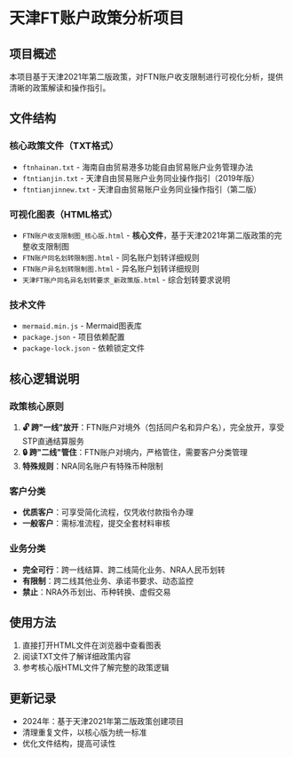 # 天津FT账户政策分析项目

## 项目概述
本项目基于天津2021年第二版政策，对FTN账户收支限制进行可视化分析，提供清晰的政策解读和操作指引。

## 文件结构

### 核心政策文件（TXT格式）
- `ftnhainan.txt` - 海南自由贸易港多功能自由贸易账户业务管理办法
- `ftntianjin.txt` - 天津自由贸易账户业务同业操作指引（2019年版）
- `ftntianjinnew.txt` - 天津自由贸易账户业务同业操作指引（第二版）

### 可视化图表（HTML格式）
- `FTN账户收支限制图_核心版.html` - **核心文件**，基于天津2021年第二版政策的完整收支限制图
- `FTN账户同名划转限制图.html` - 同名账户划转详细规则
- `FTN账户异名划转限制图.html` - 异名账户划转详细规则
- `天津FT账户同名异名划转要求_新政策版.html` - 综合划转要求说明

### 技术文件
- `mermaid.min.js` - Mermaid图表库
- `package.json` - 项目依赖配置
- `package-lock.json` - 依赖锁定文件

## 核心逻辑说明

### 政策核心原则
1. **🔓 跨"一线"放开**：FTN账户对境外（包括同户名和异户名），完全放开，享受STP直通结算服务
2. **🔒 跨"二线"管住**：FTN账户对境内，严格管住，需要客户分类管理
3. **特殊规则**：NRA同名账户有特殊币种限制

### 客户分类
- **优质客户**：可享受简化流程，仅凭收付款指令办理
- **一般客户**：需标准流程，提交全套材料审核

### 业务分类
- **完全可行**：跨一线结算、跨二线简化业务、NRA人民币划转
- **有限制**：跨二线其他业务、承诺书要求、动态监控
- **禁止**：NRA外币划出、币种转换、虚假交易

## 使用方法
1. 直接打开HTML文件在浏览器中查看图表
2. 阅读TXT文件了解详细政策内容
3. 参考核心版HTML文件了解完整的政策逻辑

## 更新记录
- 2024年：基于天津2021年第二版政策创建项目
- 清理重复文件，以核心版为统一标准
- 优化文件结构，提高可读性
